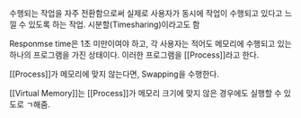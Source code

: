 
수행되는 작업을 자주 전환함으로써 실제로 사용자가 동시에 작업이 수행되고 있다고 느낄 수 있도록 하는 작업. 시분할(Timesharing)이라고도 함

Responmse time은 1초 미만이여야 하고, 각 사용자는 적어도 메모리에 수행되고 있는 하나의 프로그램을 가진 상태이다. 이러한 프로그램을 [[Process]]라고 한다.

[[Process]]가 메모리에 맞지 않는다면, Swapping을 수행한다. 

[[Virtual Memory]]는 [[Process]]가 메모리 크기에 맞지 않은 경우에도 실행할 수 있도로 ㄱ해줌.